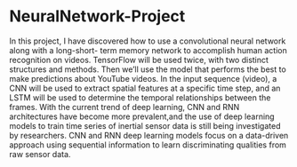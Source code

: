 # NeuralNetwork-Project

In this project, I have discovered how to use a convolutional neural network along with a 
long-short- term memory network to accomplish human action recognition on videos. TensorFlow will be used
twice, with two distinct structures and methods. Then we’ll use the model that performs the best
to make predictions about YouTube videos. In the input sequence (video), a CNN will be used to
extract spatial features at a specific time step, and an LSTM will be used to determine the temporal
relationships between the frames.
With the current trend of deep learning, CNN and RNN architectures have become more prevalent,and the use 
of deep learning models to train time series of inertial sensor data is still being investigated
by researchers. CNN and RNN deep learning models focus on a data-driven approach using sequential
information to learn discriminating qualities from raw sensor data.
